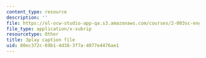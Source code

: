 ```yaml
---
content_type: resource
description: ''
file: https://ol-ocw-studio-app-qa.s3.amazonaws.com/courses/2-003sc-engineering-dynamics-fall-2011/80ec372c69b14d383f7a4077e4476ae1_GUvoVvXwoOQ.srt
file_type: application/x-subrip
resourcetype: Other
title: 3play caption file
uid: 80ec372c-69b1-4d38-3f7a-4077e4476ae1
---
```

